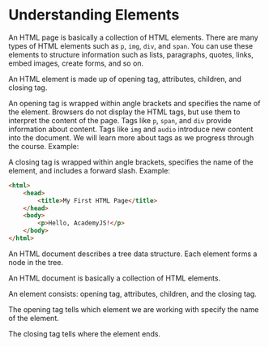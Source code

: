 # Understanding Elements

An HTML page is basically a collection of HTML elements. There are many types of HTML elements such as `p`, `img`, `div`, and `span`. You can use these elements to structure information such as lists, paragraphs, quotes, links, embed images, create forms, and so on. 

An HTML element is made up of opening tag, attributes, children, and closing tag.

An opening tag is wrapped within angle brackets and specifies the name of the element. Browsers do not display the HTML tags, but use them to interpret the content of the page. Tags like `p`, `span`, and `div` provide information about content. Tags like `img` and `audio` introduce new content into the document. We will learn more about tags as we progress through the course. Example: <p>

A closing tag is wrapped within angle brackets, specifies the name of the element, and includes a forward slash. Example: </p>

```html
<html>
    <head>
        <title>My First HTML Page</title>
    </head>
    <body>
        <p>Hello, AcademyJS!</p>
    </body>
</html>
```

An HTML document describes a tree data structure. Each element forms a node in the tree.

An HTML document is basically a collection of HTML elements.

An element consists: opening tag, attributes, children, and
the closing tag.

The opening tag tells which element we are working with
specify the name of the element.

The closing tag tells where the element ends.
